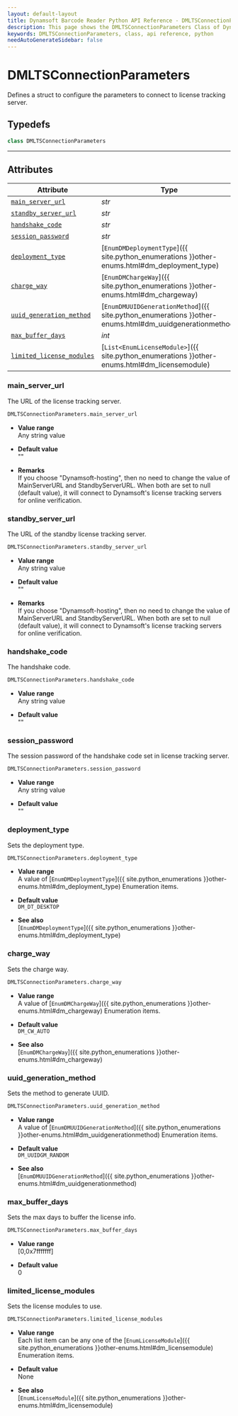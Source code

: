 ```yaml
---
layout: default-layout
title: Dynamsoft Barcode Reader Python API Reference - DMLTSConnectionParameters Class
description: This page shows the DMLTSConnectionParameters Class of Dynamsoft Barcode Reader for Python SDK.
keywords: DMLTSConnectionParameters, class, api reference, python
needAutoGenerateSidebar: false
---
```



# DMLTSConnectionParameters
Defines a struct to configure the parameters to connect to license tracking server.  

## Typedefs

```python
class DMLTSConnectionParameters
```

---

## Attributes
    
| Attribute | Type |
|---------- | ---- |
| [`main_server_url`](#main_server_url) | *str* |
| [`standby_server_url`](#standby_server_url) | *str* |
| [`handshake_code`](#handshake_code) | *str* |
| [`session_password`](#session_password) | *str* |
| [`deployment_type`](#deployment_type) | [`EnumDMDeploymentType`]({{ site.python_enumerations }}other-enums.html#dm_deployment_type) |
| [`charge_way`](#charge_way) | [`EnumDMChargeWay`]({{ site.python_enumerations }}other-enums.html#dm_chargeway) |
| [`uuid_generation_method`](#uuid_generation_method) | [`EnumDMUUIDGenerationMethod`]({{ site.python_enumerations }}other-enums.html#dm_uuidgenerationmethod) |
| [`max_buffer_days`](#max_buffer_days) | *int* |
| [`limited_license_modules`](#limited_license_modules) | [`List<EnumLicenseModule>`]({{ site.python_enumerations }}other-enums.html#dm_licensemodule) |


### main_server_url
The URL of the license tracking server.
```python
DMLTSConnectionParameters.main_server_url
```
- **Value range**   
    Any string value   
      
- **Default value**   
    ""

- **Remarks**   
    If you choose "Dynamsoft-hosting", then no need to change the value of MainServerURL and StandbyServerURL. When both are set to null (default value), it will connect to Dynamsoft's license tracking servers for online verification.   


### standby_server_url
The URL of the standby license tracking server.
```python
DMLTSConnectionParameters.standby_server_url
```
- **Value range**   
    Any string value   
      
- **Default value**   
    ""

- **Remarks**   
    If you choose "Dynamsoft-hosting", then no need to change the value of MainServerURL and StandbyServerURL. When both are set to null (default value), it will connect to Dynamsoft's license tracking servers for online verification.   


### handshake_code
The handshake code.
```python
DMLTSConnectionParameters.handshake_code
```
- **Value range**   
    Any string value   
      
- **Default value**   
    ""

### session_password
The session password of the handshake code set in license tracking server.
```python
DMLTSConnectionParameters.session_password
```
- **Value range**   
    Any string value   
      
- **Default value**   
    ""

### deployment_type
Sets the deployment type.
```python
DMLTSConnectionParameters.deployment_type
```
- **Value range**   
    A value of [`EnumDMDeploymentType`]({{ site.python_enumerations }}other-enums.html#dm_deployment_type) Enumeration items.
      
- **Default value**   
    `DM_DT_DESKTOP`
    
- **See also**  
    [`EnumDMDeploymentType`]({{ site.python_enumerations }}other-enums.html#dm_deployment_type)
      

### charge_way
Sets the charge way.
```python
DMLTSConnectionParameters.charge_way
```
- **Value range**   
    A value of [`EnumDMChargeWay`]({{ site.python_enumerations }}other-enums.html#dm_chargeway) Enumeration items.
      
- **Default value**   
    `DM_CW_AUTO`
    
- **See also**  
    [`EnumDMChargeWay`]({{ site.python_enumerations }}other-enums.html#dm_chargeway)
      

### uuid_generation_method
Sets the method to generate UUID.
```python
DMLTSConnectionParameters.uuid_generation_method
```
- **Value range**   
    A value of [`EnumDMUUIDGenerationMethod`]({{ site.python_enumerations }}other-enums.html#dm_uuidgenerationmethod) Enumeration items.
      
- **Default value**   
    `DM_UUIDGM_RANDOM`
    
- **See also**  
    [`EnumDMUUIDGenerationMethod`]({{ site.python_enumerations }}other-enums.html#dm_uuidgenerationmethod)
      

### max_buffer_days
Sets the max days to buffer the license info.
```python
DMLTSConnectionParameters.max_buffer_days
```
- **Value range**   
    [0,0x7fffffff]   
      
- **Default value**   
    0

### limited_license_modules
Sets the license modules to use.
```python
DMLTSConnectionParameters.limited_license_modules
```
- **Value range**   
    Each list item can be any one of the [`EnumLicenseModule`]({{ site.python_enumerations }}other-enums.html#dm_licensemodule) Enumeration items.
      
- **Default value**   
    None
    
- **See also**  
    [`EnumLicenseModule`]({{ site.python_enumerations }}other-enums.html#dm_licensemodule)
      
